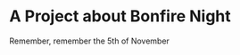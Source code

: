 A Project about Bonfire Night
=============================

Remember, remember the 5th of November
